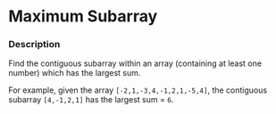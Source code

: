 # Maximum Subarray

### Description
Find the contiguous subarray within an array (containing at least one number) which has the largest sum.

For example, given the array `[-2,1,-3,4,-1,2,1,-5,4]`, the contiguous subarray `[4,-1,2,1]` has the largest sum = `6`.
